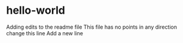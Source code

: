 # hello-world
Adding edits to the readme file
This file has no points in any direction change this line
Add a new line

